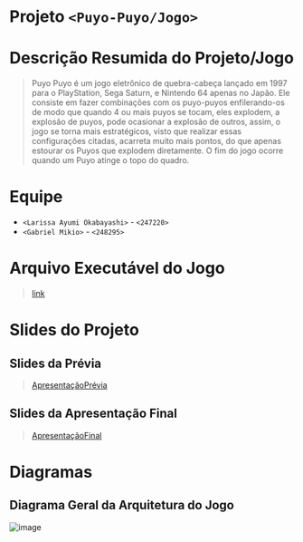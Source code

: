 # Projeto `<Puyo-Puyo/Jogo>`

# Descrição Resumida do Projeto/Jogo

> Puyo Puyo é um jogo eletrônico de quebra-cabeça lançado em 1997 para o PlayStation, Sega Saturn, e Nintendo 64 apenas no Japão. Ele consiste em fazer combinações com os puyo-puyos enfilerando-os de modo que quando 4 ou mais puyos se tocam, eles explodem, a explosão de puyos, pode ocasionar a explosão de outros, assim, o jogo se torna mais estratégicos, visto que realizar essas configurações citadas, acarreta muito mais pontos, do que apenas estourar os Puyos que explodem diretamente. O fim do jogo ocorre quando um Puyo atinge o topo do quadro.

# Equipe
* `<Larissa Ayumi Okabayashi>` - `<247220>`
* `<Gabriel Mikio>` - `<248295>`

# Arquivo Executável do Jogo

> [link](https://github.com/MC322MikioLari/Puyo/blob/main/RunnablePuyo.jar)

# Slides do Projeto

## Slides da Prévia

> [ApresentaçãoPrévia](https://github.com/MC322MikioLari/Puyo/files/9002192/ApresentacaoPrevia.pdf)

## Slides da Apresentação Final
> [ApresentaçãoFinal](https://user-images.githubusercontent.com/82288999/176224344-0c34703e-05b4-4ece-bcd6-b525b15c7ac1.mp4)

# Diagramas

## Diagrama Geral da Arquitetura do Jogo
![image](https://user-images.githubusercontent.com/82288999/176044745-79eb9d70-346f-4411-9e80-c45aa416bffd.png)
